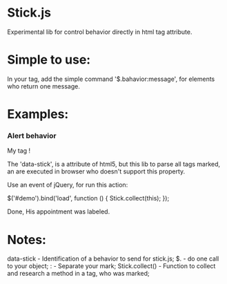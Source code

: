 Stick.js
========

 Experimental lib for control behavior directly in html tag attribute.
 
Simple to use:
===============

In your tag, add the simple command '$.bahavior:message', for elements who return one
message.

Examples:
=========

### Alert behavior

<p id='demo' data-stick='$.alert: My personal message !'> My tag ! </p>

The 'data-stick', is a attribute of html5, but this lib to parse all tags marked, 
an are executed in browser who doesn't support this property.

Use an event of jQuery, for run this action:

$('#demo').bind('load', function () {
	Stick.collect(this);
});

Done, His appointment was labeled.

Notes:
======

data-stick - Identification of a behavior to send for stick.js;
$. - do one call to your object;
: - Separate your mark;
Stick.collect() - Function to collect and research a method in a tag, who was marked;

	
	
	
	